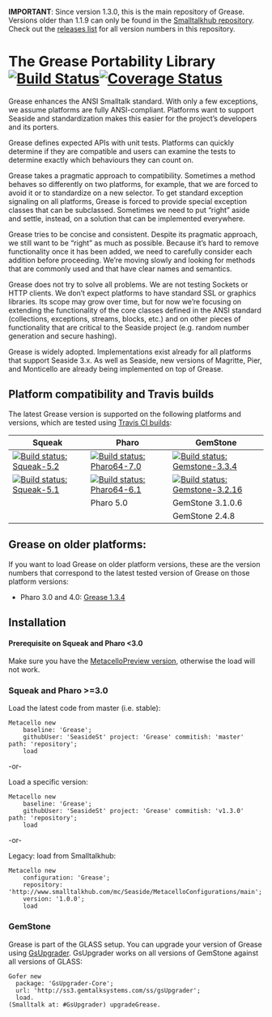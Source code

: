 **IMPORTANT**: Since version 1.3.0, this is the main repository of Grease. Versions older than 1.1.9 can only be found in the [Smalltalkhub repository](http://www.smalltalkhub.com/#!/~Seaside/Grease11). Check out the [releases list](https://github.com/SeasideSt/Grease/releases) for all version numbers in this repository.

The Grease Portability Library  [![Build Status](https://travis-ci.org/SeasideSt/Grease.svg?branch=master)](https://travis-ci.org/SeasideSt/Grease)[![Coverage Status](https://coveralls.io/repos/github/SeasideSt/Grease/badge.svg?branch=test-coveralls)](https://coveralls.io/github/SeasideSt/Grease?branch=test-coveralls)
======
Grease enhances the ANSI Smalltalk standard. With only a few exceptions, we assume platforms are fully ANSI-compliant. Platforms want to support Seaside and standardization makes this easier for the project’s developers and its porters.

Grease defines expected APIs with unit tests. Platforms can quickly determine if they are compatible and users can examine the tests to determine exactly which behaviours they can count on.

Grease takes a pragmatic approach to compatibility. Sometimes a method behaves so differently on two platforms, for example, that we are forced to avoid it or to standardize on a new selector. To get standard exception signaling on all platforms, Grease is forced to provide special exception classes that can be subclassed. Sometimes we need to put “right” aside and settle, instead, on a solution that can be implemented everywhere.

Grease tries to be concise and consistent. Despite its pragmatic approach, we still want to be “right” as much as possible. Because it’s hard to remove functionality once it has been added, we need to carefully consider each addition before proceeding. We’re moving slowly and looking for methods that are commonly used and that have clear names and semantics.

Grease does not try to solve all problems. We are not testing Sockets or HTTP clients. We don’t expect platforms to have standard SSL or graphics libraries. Its scope may grow over time, but for now we’re focusing on extending the functionality of the core classes defined in the ANSI standard (collections, exceptions, streams, blocks, etc.) and on other pieces of functionality that are critical to the Seaside project (e.g. random number generation and secure hashing).

Grease is widely adopted. Implementations exist already for all platforms that support Seaside 3.x. As well as Seaside, new versions of Magritte, Pier, and Monticello are already being implemented on top of Grease.

## Platform compatibility and Travis builds

The latest Grease version is supported on the following platforms and versions, which are tested using [Travis CI builds](https://travis-ci.org/SeasideSt/Grease):

| Squeak          | Pharo            | GemStone             |
| --------------- | ---------------- | -------------------- |
| [![Build status: Squeak-5.2](http://badges.herokuapp.com/travis/SeasideSt/Grease?branch=dev&env=BUILD_NAME=Squeak-trunk&label=5.2)](http://travis-ci.org/SeasideSt/Grease) | [![Build status: Pharo64-7.0](http://badges.herokuapp.com/travis/SeasideSt/Grease?branch=dev&env=BUILD_NAME=Pharo64-7.0&label=7.0)](http://travis-ci.org/SeasideSt/Grease) | [![Build status: Gemstone-3.3.4](http://badges.herokuapp.com/travis/SeasideSt/Grease?branch=dev&env=BUILD_NAME=GemStone-3.3.4&label=3.3.4)](http://travis-ci.org/SeasideSt/Grease) |
| [![Build status: Squeak-5.1](http://badges.herokuapp.com/travis/SeasideSt/Grease?branch=dev&env=BUILD_NAME=Squeak-5.1&label=5.1)](http://travis-ci.org/SeasideSt/Grease) | [![Build status: Pharo64-6.1](http://badges.herokuapp.com/travis/SeasideSt/Grease?branch=dev&env=BUILD_NAME=Pharo64-6.1&label=6.1)](http://travis-ci.org/SeasideSt/Grease) | [![Build status: Gemstone-3.2.16](http://badges.herokuapp.com/travis/SeasideSt/Grease?branch=dev&env=BUILD_NAME=GemStone-3.2.16&label=3.2.16)](http://travis-ci.org/SeasideSt/Grease) |
|                 | Pharo 5.0        | GemStone 3.1.0.6     |
|                 |                  | GemStone 2.4.8       |

## Grease on older platforms:
If you want to load Grease on older platform versions, these are the version numbers that correspond to the latest tested version of Grease on those platform versions:

- Pharo 3.0 and 4.0: [Grease 1.3.4](https://github.com/SeasideSt/Grease/releases/tag/v1.3.4)

## Installation

#### Prerequisite on Squeak and Pharo <3.0

Make sure you have the [MetacelloPreview version](https://github.com/dalehenrich/metacello-work), otherwise the load will not work.

### Squeak and Pharo >=3.0

Load the latest code from master (i.e. stable):

```Smalltalk
Metacello new
    baseline: 'Grease';
    githubUser: 'SeasideSt' project: 'Grease' commitish: 'master' path: 'repository';
    load
```
-or-

Load a specific version:

```Smalltalk
Metacello new
    baseline: 'Grease';
    githubUser: 'SeasideSt' project: 'Grease' commitish: 'v1.3.0' path: 'repository';
    load
```
-or-

Legacy: load from Smalltalkhub:
```Smalltalk
Metacello new
    configuration: 'Grease';
    repository: 'http://www.smalltalkhub.com/mc/Seaside/MetacelloConfigurations/main';
    version: '1.0.0';
    load
```

### GemStone

Grease is part of the GLASS setup. You can upgrade your version of Grease using [GsUpgrader](https://github.com/GsDevKit/gsUpgrader).
GsUpgrader works on all versions of GemStone against all versions of GLASS:

```Smalltalk
Gofer new
  package: 'GsUpgrader-Core';
  url: 'http://ss3.gemtalksystems.com/ss/gsUpgrader';
  load.
(Smalltalk at: #GsUpgrader) upgradeGrease.
```
